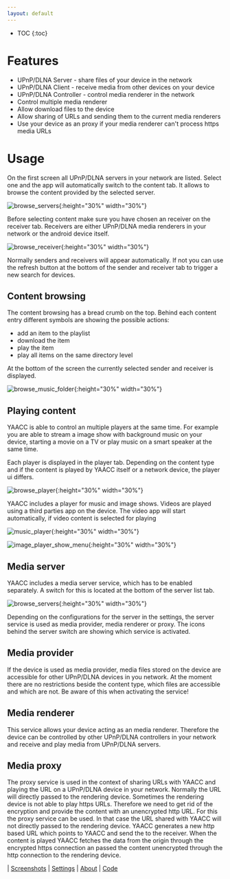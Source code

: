 ```yaml
---
layout: default
---
```


<!-- markdownlint-configure-file {
    "first-line-h1": false
} -->

* TOC {:toc}

# Features

* UPnP/DLNA Server - share files of your device in the network
* UPnP/DLNA Client - receive media from other devices on your device
* UPnP/DLNA Controller - control media renderer in the network
* Control multiple media renderer
* Allow download files to the device
* Allow sharing of URLs and sending them to the current media renderers
* Use your device as an proxy if your media renderer can't process https media URLs

# Usage

On the first screen all UPnP/DLNA servers in your network are listed.
Select one and the app will automatically switch to the content tab.
It allows to browse the content provided by the selected server.

![browse_servers](./screenshots/4.2.x/browse_servers.png){:height="30%" width="30%"}

Before selecting content make sure you have chosen an receiver on
the receiver tab. Receivers are either UPnP/DLNA media renderers in
your network or the android device itself.

![browse_receiver](./screenshots/4.2.x/browse_receiver.png){:height="30%" width="30%"}

Normally senders and receivers will appear automatically.
If not you can use the refresh button at the bottom of
the sender and receiver tab to trigger a new search for devices.

## Content browsing

The content browsing has a bread crumb on the top.
Behind each content entry different symbols are showing the possible actions:

* add an item to the playlist
* download the item
* play the item
* play all items on the same directory level

At the bottom of the screen the currently selected sender and receiver is displayed.

![browse_music_folder](./screenshots/4.2.x/browse_music_folder.png){:height="30%" width="30%"}

## Playing content

YAACC is able to control an multiple players at the same time.
For example you are able to stream a image show with background music
on your device, starting a movie on a TV or play music on a
smart speaker at the same time.

Each player is displayed in the player tab. Depending on the content type
and if the content is played by YAACC itself or a network device, the player ui differs.

![browse_player](./screenshots/4.2.x/browse_player.png){:height="30%" width="30%"}

YAACC includes a player for music and image shows.
Videos are played using a third parties app on the device.
The video app will start automatically, if video content is selected for playing

![music_player](./screenshots/4.2.x/music_player.png){:height="30%" width="30%"}

![image_player_show_menu](./screenshots/4.2.x/image_player_show_menu.png){:height="30%" width="30%"}

## Media server

YAACC includes a media server service, which has to be enabled separately.
A switch for this is located at the bottom of the server list tab.

![browse_servers](./screenshots/4.2.x/browse_servers.png){:height="30%" width="30%"}

Depending on the configurations for the server in the settings,
the server service is used as media provider, media renderer or proxy.
The icons behind the server switch are showing which service is activated.

## Media provider

If the device is used as media provider, media files stored on the device
are accessible for other UPnP/DLNA devices in you network.
At the moment there are no restrictions beside the content type,
which files are accessible and which are not.
Be aware of this when activating the service!

## Media renderer

This service allows your device acting as an media renderer. Therefore the
device can be controlled by other UPnP/DLNA controllers in your network
and receive and play media from UPnP/DLNA servers.

## Media proxy

The proxy service is used in the context of sharing URLs with YAACC and
playing the URL on a UPnP/DLNA device in your network. Normally the
URL will directly passed to the rendering device. Sometimes the rendering
device is not able to play https URLs. Therefore we need to get rid of the
encryption and provide the content with an unencrypted http URL.
For this the proxy service can be used. In that case the URL shared with
YAACC will not directly passed to the rendering device. YAACC generates a
new http based URL which points to YAACC and send the to the receiver.
When the content is played YAACC fetches the data from the origin through the
encrypted https connection an passed the content unencrypted through the http
connection to the rendering device.

| [Screenshots](screenshots/) | [Settings](settings/) |  [About](about/) | [Code](doxygen/html/inherits.html)
